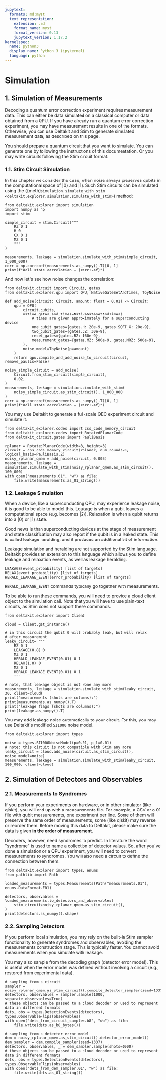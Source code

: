 ```yaml
---
jupytext:
  formats: md:myst
  text_representation:
    extension: .md
    format_name: myst
    format_version: 0.13
    jupytext_version: 1.17.2
kernelspec:
  name: python3
  display_name: Python 3 (ipykernel)
  language: python
---
```


# Simulation

## 1. Simulation of Measurements

Decoding a quantum error correction experiment requires measurement data.
This can either be data simulated on a classical computer or data obtained from a QPU.
If you have already run a quantum error correction experiment,
you may have measurement results in one of the formats.
Otherwise, you can use Deltakit and Stim to generate simulated measurement data, as described on this page.

You should prepare a quantum circuit that you want to simulate.
You can generate one by following the instructions of this documentation.
Or you may write circuits following the Stim circuit format.

### 1.1. Stim Circuit Simulation

In this chapter we consider the case,
when noise always preserves qubits in the computational space of $\vert 0\rangle$ and $\vert 1\rangle$.
Such Stim circuits can be simulated using the ({meth}`simulation.simulate_with_stim <deltakit.explorer.simulation.simulate_with_stim>`) method:

```{code-cell} ipython3
from deltakit.explorer import simulation
import numpy as np
import stim

simple_circuit = stim.Circuit("""
    RZ 0 1
    H 0
    CX 0 1
    MZ 0 1
    """
)

measurements, leakage = simulation.simulate_with_stim(simple_circuit, 1_000_000)
corr = np.corrcoef(measurements.as_numpy().T)[0, 1]
print(f"Bell state correlation = {corr:.4f}")
```

And now let's see how noise changes the correlation:

```{code-cell} ipython3
from deltakit.circuit import Circuit, gates
from deltakit.explorer.qpu import QPU, NativeGateSetAndTimes, ToyNoise

def add_noise(circuit: Circuit, amount: float = 0.01) -> Circuit:
    qpu = QPU(
        circuit.qubits,
        native_gates_and_times=NativeGateSetAndTimes(
            # times are given approximately for a superconducting device
            one_qubit_gates={gates.H: 20e-9, gates.SQRT_X: 20e-9},
            two_qubit_gates={gates.CZ: 30e-9},
            reset_gates={gates.RZ: 160e-9},
            measurement_gates={gates.MZ: 500e-9, gates.MRZ: 500e-9},
        ),
        noise_model=ToyNoise(p=amount)
    )
    return qpu.compile_and_add_noise_to_circuit(circuit, remove_paulis=False)
```

```{code-cell} ipython3
noisy_simple_circuit = add_noise(
    Circuit.from_stim_circuit(simple_circuit),
    0.02,
)
measurements, leakage = simulation.simulate_with_stim(
    noisy_simple_circuit.as_stim_circuit(), 1_000_000
)
corr = np.corrcoef(measurements.as_numpy().T)[0, 1]
print(f"Bell state correlation = {corr:.4f}")
```

You may use Deltakit to generate a full-scale QEC experiment circuit and simulate it.

```{code-cell} ipython3
from deltakit_explorer.codes import css_code_memory_circuit
from deltakit_explorer.codes import RotatedPlanarCode
from deltakit_circuit.gates import PauliBasis

rplanar = RotatedPlanarCode(width=3, height=3)
circuit = css_code_memory_circuit(rplanar, num_rounds=3, logical_basis=PauliBasis.Z)
noisy_rplanar_qmem = add_noise(circuit, 0.005)
measurements, leakage = simulation.simulate_with_stim(noisy_rplanar_qmem.as_stim_circuit(), 100_000)
with open("measurements.01", "w") as file:
    file.write(measurements.as_01_string())
```

### 1.2. Leakage Simulation

When a device, like a superconducting QPU, may experience leakage noise,
it is good to be able to model this.
Leakage is when a qubit leaves a computational space (e.g. becomes $\vert 2\rangle$).
Relaxation is when a qubit returns into a $\vert 0\rangle$ or $\vert 1\rangle$ state.

Good news is than superconducting devices at the stage of measurement and
state classification may also report if the qubit is in a leaked state.
This is called leakage heralding, and it produces an additional bit of information.

Leakage simulation and heralding are not supported by the Stim language.
Deltakit provides an extension to this language
which allows you to define leakage and relaxation events, as well as leakage heralding.

```
LEAKAGE(event_probability) [list of targets]
RELAX(event_probability) [list of targets]
HERALD_LEAKAGE_EVENT(error_probability) [list of targets]
```

`HERALD_LEAKAGE_EVENT` commands typically go together with measurements.

To be able to run these commands, you will need to provide a cloud client object to the simulation call.
Note that you will have to use plain-text circuits, as Stim does not support these commands.

```{code-cell} ipython3
from deltakit.explorer import Client

cloud = Client.get_instance()

# in this circuit the qubit 0 will probably leak, but will relax
# after measurement
leaky_circuit= """
    RZ 0 1
    LEAKAGE(0.8) 0
    MZ 0 1
    HERALD_LEAKAGE_EVENT(0.01) 0 1
    RELAX(1.0) 0
    MZ 0 1
    HERALD_LEAKAGE_EVENT(0.01) 0 1
    """

# note, that leakage object is not None any more
measurements, leakage = simulation.simulate_with_stim(leaky_circuit, 30, client=cloud)
print("measurements (shots are columns):")
print(measurements.as_numpy().T)
print("leakage flags (shots are columns):")
print(leakage.as_numpy().T)
```

You may add leakage noise automatically to your circuit. For this, you may use Deltakit's modified `SI1000` noise model.

```{code-cell} ipython3
from deltakit.explorer import types

noise = types.SI1000NoiseModel(p=0.01, p_l=0.01)
# note: this circuit is not compatible with Stim any more
leaky_circuit = cloud.add_noise(circuit.as_stim_circuit(), noise_model=noise)
measurements, leakage = simulation.simulate_with_stim(leaky_circuit, 100_000, client=cloud)
```

## 2. Simulation of Detectors and Observables

### 2.1. Measurements to Syndromes

If you perform your experiments on hardware, or in other simulator (like qiskit), you will end up with a measurements file.
For example, a CSV or a 01 file with qubit measurements, one experiment per line.
Some of them will preserve the same order of measurements, some (like qiskit) may reverse or reorder them.
Before moving this data to Deltakit, please make sure the data is given **in the order of measurement**.

Decoders, however, need syndromes to predict.
In literature the word "syndrome" is used to name a collection of detector values.
So, after you've done a simulation or a QPU experiment,
you will need to convert measurements to syndromes.
You will also need a circuit to define the connection between them.

```{code-cell} ipython3
from deltakit.explorer import types, enums
from pathlib import Path

loaded_measurements = types.Measurements(Path("measurements.01"), enums.DataFormat.F01)

detectors, observables = loaded_measurements.to_detectors_and_observables(
    stim_circuit=noisy_rplanar_qmem.as_stim_circuit(),
)
print(detectors.as_numpy().shape)
```

### 2.2. Sampling Detectors

If you perform local simulation, you may rely on the built-in Stim sampler functionality
to generate syndromes and observables, avoiding the measurements construction stage. This is
typically faster. You cannot avoid measurements when you simulate with leakage.

You may also sample from the decoding graph (detector error model). This is useful
when the error model was defined without involving a circuit (e.g., restored from experimental data).

```{code-cell} ipython3
# sampling from a circuit
sampler = noisy_rplanar_qmem.as_stim_circuit().compile_detector_sampler(seed=1337)
detectors, observables = sampler.sample(1000, separate_observables=True)
# these objects can be passed to a cloud decoder or used to represent data in different formats
dets, obs = types.DetectionEvents(detectors), types.ObservableFlips(observables)
with open("dets_from_circuit_sampler.b8", "wb") as file:
    file.write(dets.as_b8_bytes())

# sampling from a detector error model
dem = noisy_rplanar_qmem.as_stim_circuit().detector_error_model()
dem_sampler = dem.compile_sampler(seed=1337)
detectors, observables, _ = dem_sampler.sample(shots=1000)
# these objects can be passed to a cloud decoder or used to represent data in different formats
dets, obs = types.DetectionEvents(detectors), types.ObservableFlips(observables)
with open("dets_from_dem_sampler.01", "w") as file:
    file.write(dets.as_01_string())
```
